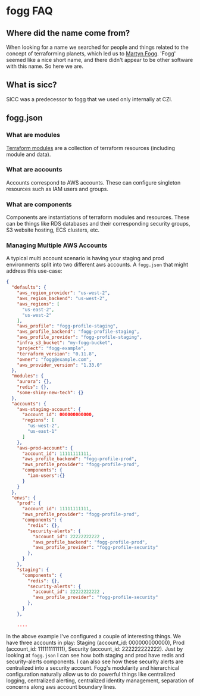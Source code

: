 # fogg FAQ

## Where did the name come from?

When looking for a name we searched for people and things related to the concept of terraforming planets, which led us to [Martyn Fogg](https://en.wikipedia.org/wiki/Martyn_J._Fogg). 'Fogg' seemed like a nice short name, and there didn't appear to be other software with this name. So here we are.

## What is sicc?

SICC was a predecessor to fogg that we used only internally at CZI.


## fogg.json

### What are modules
[Terraform modules](https://www.terraform.io/intro/getting-started/modules.html) are a collection of terraform resources (including module and data).

### What are accounts
Accounts correspond to AWS accounts. These can configure singleton resources such as IAM users and groups.

### What are components
Components are instantiations of terraform modules and resources. These can be things like RDS databases and their corresponding security groups, S3 website hosting, ECS clusters, etc.

### Managing Multiple AWS Accounts
A typical multi account scenario is having your staging and prod environments split into two different aws accounts.
A `fogg.json` that might address this use-case:
```json
{
  "defaults": {
    "aws_region_provider": "us-west-2",
    "aws_region_backend": "us-west-2",
    "aws_regions": [
      "us-east-2",
      "us-west-2"
    ],
    "aws_profile": "fogg-profile-staging",
    "aws_profile_backend": "fogg-profile-staging",
    "aws_profile_provider": "fogg-profile-staging",
    "infra_s3_bucket": "my-fogg-bucket",
    "project": "fogg-example",
    "terraform_version": "0.11.8",
    "owner": "fogg@example.com",
    "aws_provider_version": "1.33.0"
  },
  "modules": {
    "aurora": {},
    "redis": {},
    "some-shiny-new-tech": {}
  },
  "accounts": {
    "aws-staging-account": {
      "account_id": 000000000000,
      "regions": [
        "us-west-2",
        "us-east-1"
      ]
    },
    "aws-prod-account": {
      "account_id": 11111111111,
      "aws_profile_backend": "fogg-profile-prod",
      "aws_profile_provider": "fogg-profile-prod",
      "components": {
        "iam-users":{}
      }
    }
  },
  "envs": {
    "prod": {
      "account_id": 11111111111,
      "aws_profile_provider": "fogg-profile-prod",
      "components": {
        "redis": {},
        "security-alerts": {
          "account_id": 22222222222 ,
          "aws_profile_backend": "fogg-profile-prod",
          "aws_profile_provider": "fogg-profile-security"
        },
      }
    },
    "staging": {
      "components": {
        "redis": {},
        "security-alerts": {
          "account_id": 22222222222 ,
          "aws_profile_provider": "fogg-profile-security"
        },
      }
    },

    ....
```
In the above example I've configured a couple of interesting things. We have three accounts in play: Staging (account_id: 000000000000), Prod (account_id: 111111111111), Security (account_id: 222222222222). Just by looking at `fogg.json` I can see how both staging and prod have redis and security-alerts components. I can also see how these security alerts are centralized into a security account. Fogg's modularity and hierarchical configuration naturally allow us to do powerful things like centralized logging, centralized alerting, centralized identity management, separation of concerns along aws account boundary lines.

